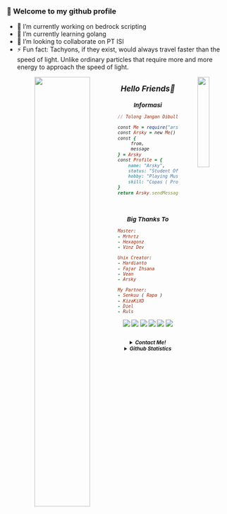 ### 👋 Welcome to my github profile
- 🔭 I’m currently working on bedrock scripting
- 🌱 I’m currently learning golang
- 👯 I’m looking to collaborate on PT ISI
- ⚡ Fun fact: Tachyons, if they exist, would always travel faster than the speed of light. Unlike ordinary particles that require more and more energy to approach the speed of light. 

<p align="center">
  <img style="float: left;" src="https://github-readme-stats.vercel.app/api?username=mrhrtz&hide=issues&show_icons=true&theme=vision-friendly-dark&include_all_commits=true&custom_title=Github+Stats" width="50%">
  <img style="float: right;" src="https://github-readme-stats.vercel.app/api/top-langs/?username=mrhrtz&langs_count=12&layout=compact&theme=vision-friendly-dark" width="22.9%">
</p>

<h2 align="center"><i><small>Hello Friends👋</h2>
<h3 align="center">Informasi</h3>

```rb
// Tolong Jangan Dibully:)

const Me = require("arsky-client")
const Arsky = new Me()
const { 
     from,
     message
} = Arsky
const Profile = {
    name: "Arsky",
    status: "Student Of High School",
    hobby: "Playing Music",
    skill: "Copas ( Pro )"
}
return Arsky.sendMessage(from, Profile, message)
```
<br>

<h3 align="center">Big Thanks To</h3>
  
```rb
Master:
- Mrhrtz
- Hexagonz
- Vinz Dev

Unix Creator:
- Hardianto
- Fajar Ihsana
- Vean
- Arsky

My Partner:
- Senkuu ( Rapa )
- KizaKiXD
- Diel
- Ruls
```
  
<p align="center">
    <img src="https://img.shields.io/badge/-JavaScript-black?style=flat-square&logo=javascript" />
    <img src="https://img.shields.io/badge/-Node.js-black?style=flat-square&logo=Node.js" />
    <img src="https://img.shields.io/badge/OS-Linux-blue?&logo=Linux" />
    <img src="https://img.shields.io/badge/OS-Windows-blue?&logo=Windows" />
    <img src="https://img.shields.io/badge/Text%20Editor-Visual%20Studio%20Code-blue?&logo=visual%20studio%20code&logoColor=blue" />
    <img src="https://img.shields.io/badge/Sublime%20Text-gray?&logo=Sublime-Text" />
</p>
  <br>
<details align="center"><summary><b>Contact Me!</b></summary><br>
<p align="center">
  <a href="https://wa.me/62882020" target="_blank">
    <img src="https://img.shields.io/badge/whatsapp-%2312100E.svg?&style=for-the-badge&logo=whatsapp&logoColor=white&color=071A2C" alt="WhatsApp"/>
  </a>
</p>
</details>

<details align="center"><summary><b>Github Statistics</b></summary><br>
  
<div align="center">
<a href="arskyy"><img src="https://komarev.com/ghpvc/?username=arskyy&label=Total%20Profile%20Visitor&color=071A2C&style=for-the-badge" alt="arskyy" /></a>
<br>
<a href="https://github.com/arskyy"><img src="https://github-readme-stats.vercel.app/api?username=arskyy&bg_color=071A2C&title_color=fff&text_color=fff&icon_color=fff&hide_border=true&show_icons=true" /></>
<a href="https://github.com/arskyy"><img src="https://github-readme-stats.vercel.app/api/top-langs?username=Fadly%20ID&bg_color=071A2C&title_color=fff&text_color=fff&hide_border=true&show_icons=true&layout=compact" /></a>
<img src="https://github-readme-streak-stats.herokuapp.com/?user=arskyy&bg_color=071A2C" />
<a href="https://github.com/arskyy/github-profile-trophy"><img src="https://github-profile-trophy.vercel.app/?username=arskyy&theme=onedark" /></a>
</div>
</details>
